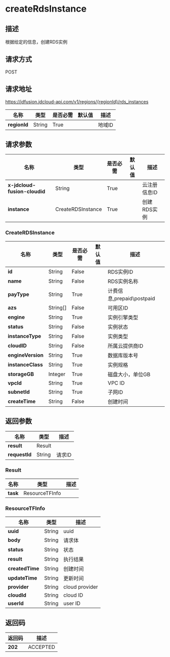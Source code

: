 # createRdsInstance


## 描述
根据给定的信息，创建RDS实例

## 请求方式
POST

## 请求地址
https://jdfusion.jdcloud-api.com/v1/regions/{regionId}/rds_instances

|名称|类型|是否必需|默认值|描述|
|---|---|---|---|---|
|**regionId**|String|True| |地域ID|

## 请求参数
|名称|类型|是否必需|默认值|描述|
|---|---|---|---|---|
|**x-jdcloud-fusion-cloudid**|String|True| |云注册信息ID|
|**instance**|CreateRDSInstance|True| |创建RDS实例|

### CreateRDSInstance
|名称|类型|是否必需|默认值|描述|
|---|---|---|---|---|
|**id**|String|False| |RDS实例ID|
|**name**|String|False| |RDS实例名称|
|**payType**|String|True| |计费信息,prepaid\postpaid|
|**azs**|String[]|False| |可用区ID|
|**engine**|String|True| |实例引擎类型|
|**status**|String|False| |实例状态|
|**instanceType**|String|False| |实例类型|
|**cloudID**|String|False| |所属云提供商ID|
|**engineVersion**|String|True| |数据库版本号|
|**instanceClass**|String|True| |实例规格|
|**storageGB**|Integer|True| |磁盘大小，单位GB|
|**vpcId**|String|True| |VPC ID|
|**subnetId**|String|True| |子网ID|
|**createTime**|String|False| |创建时间|

## 返回参数
|名称|类型|描述|
|---|---|---|
|**result**|Result| |
|**requestId**|String|请求ID|

### Result
|名称|类型|描述|
|---|---|---|
|**task**|ResourceTFInfo| |
### ResourceTFInfo
|名称|类型|描述|
|---|---|---|
|**uuid**|String|uuid|
|**body**|String|请求体|
|**status**|String|状态|
|**result**|String|执行结果|
|**createdTime**|String|创建时间|
|**updateTime**|String|更新时间|
|**provider**|String|cloud provider|
|**cloudId**|String|cloud ID|
|**userId**|String|user ID|

## 返回码
|返回码|描述|
|---|---|
|**202**|ACCEPTED|
